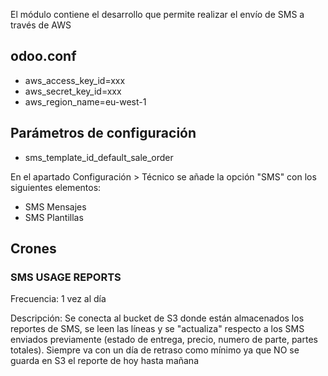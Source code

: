 El módulo contiene el desarrollo que permite realizar el envío de SMS a través de AWS

## odoo.conf
- aws_access_key_id=xxx
- aws_secret_key_id=xxx
- aws_region_name=eu-west-1

## Parámetros de configuración
- sms_template_id_default_sale_order 

En el apartado Configuración > Técnico se añade la opción "SMS" con los siguientes elementos:

- SMS Mensajes
- SMS Plantillas

## Crones

### SMS USAGE REPORTS 
Frecuencia: 1 vez al día

Descripción: Se conecta al bucket de S3 donde están almacenados los reportes de SMS, se leen las líneas y se "actualiza" respecto a los SMS enviados previamente (estado de entrega, precio, numero de parte, partes totales). Siempre va con un día de retraso como mínimo ya que NO se guarda en S3 el reporte de hoy hasta mañana
